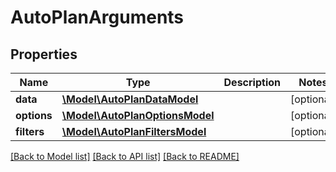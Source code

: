 # AutoPlanArguments

## Properties
Name | Type | Description | Notes
------------ | ------------- | ------------- | -------------
**data** | [**\Model\AutoPlanDataModel**](AutoPlanDataModel.md) |  | [optional] 
**options** | [**\Model\AutoPlanOptionsModel**](AutoPlanOptionsModel.md) |  | [optional] 
**filters** | [**\Model\AutoPlanFiltersModel**](AutoPlanFiltersModel.md) |  | [optional] 

[[Back to Model list]](../README.md#documentation-for-models) [[Back to API list]](../README.md#documentation-for-api-endpoints) [[Back to README]](../README.md)


